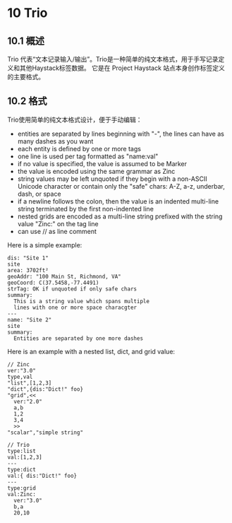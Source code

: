 # 10 Trio
## 10.1 概述
Trio 代表“文本记录输入/输出”。Trio是一种简单的纯文本格式，用于手写记录定义和其他Haystack标签数据。 它是在 Project Haystack  站点本身创作标签定义的主要格式。

## 10.2 格式
Trio使用简单的纯文本格式设计，便于手动编辑：

+ entities are separated by lines beginning with "-", the lines can have as many dashes as you want
+ each entity is defined by one or more tags
+ one line is used per tag formatted as "name:val"
+ if no value is specified, the value is assumed to be Marker
+ the value is encoded using the same grammar as Zinc
+ string values may be left unquoted if they begin with a non-ASCII Unicode character or contain only the "safe" chars: A-Z, a-z, underbar, dash, or space
+ if a newline follows the colon, then the value is an indented multi-line string terminated by the first non-indented line
+ nested grids are encoded as a multi-line string prefixed with the string value "Zinc:" on the tag line
+ can use // as line comment

Here is a simple example:
```
dis: "Site 1"
site
area: 3702ft²
geoAddr: "100 Main St, Richmond, VA"
geoCoord: C(37.5458,-77.4491)
strTag: OK if unquoted if only safe chars
summary:
  This is a string value which spans multiple
  lines with one or more space characgter
---
name: "Site 2"
site
summary:
  Entities are separated by one more dashes
```

Here is an example with a nested list, dict, and grid value:
```
// Zinc
ver:"3.0"
type,val
"list",[1,2,3]
"dict",{dis:"Dict!" foo}
"grid",<<
  ver:"2.0"
  a,b
  1,2
  3,4
  >>
"scalar","simple string"

// Trio
type:list
val:[1,2,3]
---
type:dict
val:{ dis:"Dict!" foo}
---
type:grid
val:Zinc:
  ver:"3.0"
  b,a
  20,10
```